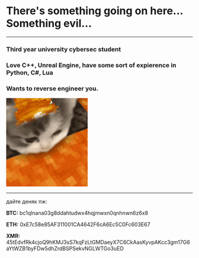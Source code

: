 # There's something going on here... Something evil...
---
### Third year university cybersec student

### Love **C++**, **Unreal Engine**, have some sort of expierence in **Python**, **C#**, **Lua**

### Wants to reverse engineer you.

![](kitty-minecraft.gif)


---
дайте деняк пж:

**BTC:** bc1qlnana03g8ddahtudwx4hqjmwxn0qnhnwn6z6x8

**ETH:** 0xE7c58e85AF311001CA4642F6cA6Ec5C0Fc603E67

**XMR:** 45tEdvfRk4cjoQ9hKMJ3sS7kqFzLtGMDaeyX7C6CkAasKyvpAKcc3gm17G6aYtWZB1byFDw5dhZrdBSPSekvNGLWTGo3uED



<!--
**Roguelied/Roguelied** is a ✨ _special_ ✨ repository because its `README.md` (this file) appears on your GitHub profile.

Here are some ideas to get you started:

- 🔭 I’m currently working on ...
- 🌱 I’m currently learning ...
- 👯 I’m looking to collaborate on ...
- 🤔 I’m looking for help with ...
- 💬 Ask me about ...
- 📫 How to reach me: ...
- 😄 Pronouns: ...
- ⚡ Fun fact: ...
-->
